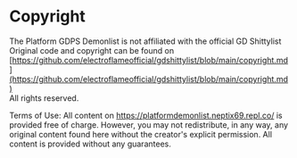 # Copyright
The Platform GDPS Demonlist is not affiliated with the official GD Shittylist<br>
Original code and copyright can be found on [https://github.com/electroflameofficial/gdshittylist/blob/main/copyright.md](https://github.com/electroflameofficial/gdshittylist/blob/main/copyright.md)
<br>
All rights reserved.

Terms of Use:
All content on https://platformdemonlist.neptix69.repl.co/ is provided free of charge. However, you may not redistribute, in any way, any original content found here without the creator's explicit permission. All content is provided without any guarantees.
